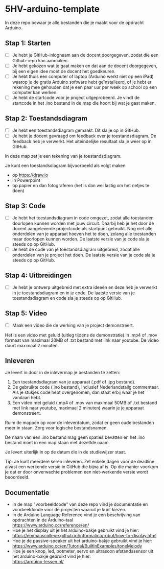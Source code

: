 # 5HV-arduino-template
In deze repo bewaar je alle bestanden die je maakt voor de opdracht Arduino.

## Stap 1: Starten
- [ ]	Je hebt je GitHub-inlognaam aan de docent doorgegeven, zodat die een Github-repo kan aanmaken.
- [ ]	Je hebt gekozen wat je gaat maken en dat aan de docent doorgegeven, bij een eigen idee moet de docent het goedkeuren.
- [ ]	Je hebt thuis een computer of laptop (Arduino werkt niet op een iPad) waarop je de gratis Arduino software hebt geïnstalleerd, of je hebt er rekening mee gehouden dat je een paar uur per week op school op een computer kan werken.
- [ ]   Je hebt de startcode voor je project uitgeprobeerd. Je vindt de startcode in het .ino bestand in de map die hoort bij wat je gaat maken.

## Stap 2: Toestandsdiagram 
- [ ] Je hebt een toestandsdiagram gemaakt. Dit sla je op in GitHub.
- [ ] Je hebt je docent gevraagd om feedback over je toestandsdiagram. De feedback heb je verwerkt. Het uiteindelijke resultaat sla je weer op in GitHub.

In deze map zet je een tekening van je toestandsdiagram.

Je kunt een toestandsdiagram bijvoorbeeld als volgt maken
- op https://draw.io
- in Powerpoint
- op papier en dan fotograferen (het is dan wel lastig om het netjes te doen)

## Stap 3: Code

- [ ] Je hebt het toestandsdiagram in code omgezet, zodat alle toestanden doorlopen kunnen worden met jouw circuit. Daarbij heb je het door de docent aangeleverde projectcode als startpunt gebruikt. Nog niet alle onderdelen van je apparaat hoeven het te doen, zolang alle toestanden maar doorlopen kunnen worden. De laatste versie van je code sla je steeds op op GitHub.
- [ ]	Je hebt de code van je toestandsdiagram uitgebreid, zodat alle onderdelen van je project het doen. De laatste versie van je code sla je steeds op op GitHub.

## Stap 4: Uitbreidingen

- [ ]	Je hebt je ontwerp uitgebreid met extra ideeën en deze heb je verwerkt in je toestandsdiagram en in je code. De laatste versie van je toestandsdiagram en code sla je steeds op op GitHub.

## Stap 5: Video
- [ ] Maak een video die de werking van je project demonstreert.

Het is een video met geluid (uitleg tijdens de demonstratie) in .mp4 of .mov formaat van maximaal 20MB of .txt bestand met link naar youtube. De video duurt maximaal 2 minuten.

## Inleveren

Je levert in door in de inlevermap je bestanden te zetten:
1.	Een toestandsdiagram van je apparaat (.pdf of .jpg bestand).
4.	De gebruikte code (.ino bestand), inclusief Nederlandstalig commentaar. Als je stukjes code hebt overgenomen, dan staat erbij waar je het vandaan hebt.
5.	Een video met geluid (.mp4 of .mov van maximaal 50MB of .txt bestand met link naar youtube, maximaal 2 minuten) waarin je je apparaat demonstreert.

Ruim de mappen op voor de inleverdatum, zodat er geen oude bestanden meer in staan. Zorg voor logische bestandsnamen.

De naam van een .ino bestand mag geen spaties bevatten en het .ino bestand moet in een map staan met dezelfde naam.

Je levert uiterlijk in op de datum die in de studiewijzer staat.

Tip: Je kunt meerdere keren inleveren. Zet enkele dagen voor de deadline alvast een werkende versie in GitHub die bijna af is. Op die manier voorkom je dat er door onverwachte problemen een niet-werkende versie wordt beoordeeld.

## Documentatie
- In de map "voorbeeldcode" van deze repo vind je documentatie en voorbeeldcode voor de projecten waaruit je kunt kiezen.
- In de Arduino Language Reference vind je een beschrijving van opdrachten in de Arduino-taal <br>
https://www.arduino.cc/reference/en/
- Hoe je het display uit je het arduino-bakje gebruikt vind je hier: <br>
https://emmauscollege.github.io/informatica/robot/how-to-display.html
- Hoe je de passive-speaker uit het arduino-bakje gebruikt vind je hier: <br>
https://www.arduino.cc/en/Tutorial/BuiltInExamples/toneMelody
- Hoe je een knop, led, potmeter, servo en ultrasoon afstandssensor uit het arduino-bakje gebruikt vind je hier: <br>
https://arduino-lessen.nl/

